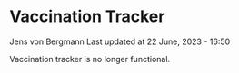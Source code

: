 Vaccination Tracker
================
Jens von Bergmann
Last updated at 22 June, 2023 - 16:50

Vaccination tracker is no longer functional.
